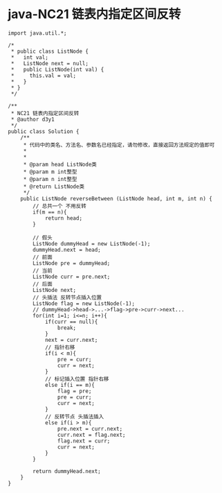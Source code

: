 # java-NC21 链表内指定区间反转


    import java.util.*;
    
    /*
     * public class ListNode {
     *   int val;
     *   ListNode next = null;
     *   public ListNode(int val) {
     *     this.val = val;
     *   }
     * }
     */
    
    /**
     * NC21 链表内指定区间反转
     * @author d3y1
     */
    public class Solution {
        /**
         * 代码中的类名、方法名、参数名已经指定，请勿修改，直接返回方法规定的值即可
         *
         * 
         * @param head ListNode类 
         * @param m int整型 
         * @param n int整型 
         * @return ListNode类
         */
        public ListNode reverseBetween (ListNode head, int m, int n) {
            // 总共一个 不用反转
            if(m == n){
                return head;
            }
    
            // 假头
            ListNode dummyHead = new ListNode(-1);
            dummyHead.next = head;
            // 前面
            ListNode pre = dummyHead;
            // 当前
            ListNode curr = pre.next;
            // 后面
            ListNode next;
            // 头插法 反转节点插入位置
            ListNode flag = new ListNode(-1);
            // dummyHead->head->...->flag->pre->curr->next...
            for(int i=1; i<=n; i++){
                if(curr == null){
                    break;
                }
                next = curr.next;
                // 指针右移
                if(i < m){
                    pre = curr;
                    curr = next;
                }
                // 标记插入位置 指针右移
                else if(i == m){
                    flag = pre;
                    pre = curr;
                    curr = next;
                }
                // 反转节点 头插法插入
                else if(i > m){
                    pre.next = curr.next;
                    curr.next = flag.next;
                    flag.next = curr;
                    curr = next;
                }
            }
    
            return dummyHead.next;
        }
    }

  

